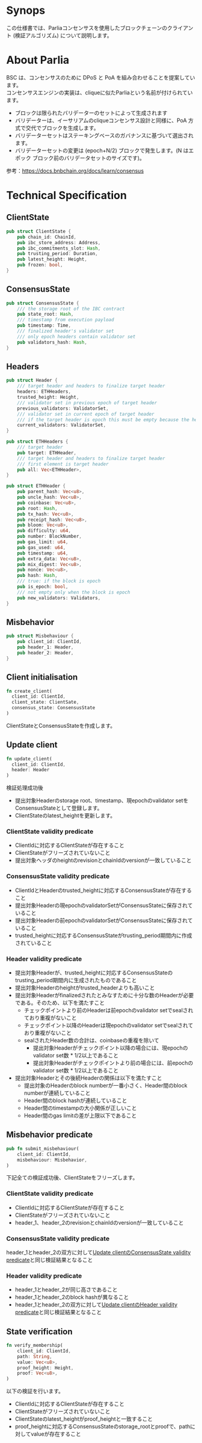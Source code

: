 # Synops

この仕様書では、Parliaコンセンサスを使用したブロックチェーンのクライアント (検証アルゴリズム) について説明します。

# About Parlia
BSC は、コンセンサスのために DPoS と PoA を組み合わせることを提案しています。  
コンセンサスエンジンの実装は、cliqueに似たParliaという名前が付けられています。 
* ブロックは限られたバリデーターのセットによって生成されます
* バリデーターは、イーサリアムのcliqueコンセンサス設計と同様に、PoA 方式で交代でブロックを生成します。 
* バリデーターセットはステーキングベースのガバナンスに基づいて選出されます。
* バリデーターセットの変更は (epoch+N/2) ブロックで発生します。(N はエポック ブロック前のバリデータセットのサイズです)。

参考：https://docs.bnbchain.org/docs/learn/consensus

# Technical Specification

## ClientState

```rust
pub struct ClientState {
    pub chain_id: ChainId,
    pub ibc_store_address: Address,
    pub ibc_commitments_slot: Hash,
    pub trusting_period: Duration,
    pub latest_height: Height,
    pub frozen: bool,
}
```

## ConsensusState

```rust
pub struct ConsensusState {
    /// the storage root of the IBC contract
    pub state_root: Hash,
    /// timestamp from execution payload
    pub timestamp: Time,
    /// finalized header's validator set
    /// only epoch headers contain validator set
    pub validators_hash: Hash,
}
```

## Headers

```rust
pub struct Header {
    /// target header and headers to finalize target header
    headers: ETHHeaders,
    trusted_height: Height,
    /// validator set in previous epoch of target header 
    previous_validators: ValidatorSet,
    /// validator set in current epoch of target header 
    /// if the target header is epoch this must be empty because the header's Extra field contains validator set
    current_validators: ValidatorSet,
}

pub struct ETHHeaders {
    /// target header
    pub target: ETHHeader,
    /// target header and headers to finalize target header
    /// first element is target header
    pub all: Vec<ETHHeader>,
}

pub struct ETHHeader {
    pub parent_hash: Vec<u8>,
    pub uncle_hash: Vec<u8>,
    pub coinbase: Vec<u8>,
    pub root: Hash,
    pub tx_hash: Vec<u8>,
    pub receipt_hash: Vec<u8>,
    pub bloom: Vec<u8>,
    pub difficulty: u64,
    pub number: BlockNumber,
    pub gas_limit: u64,
    pub gas_used: u64,
    pub timestamp: u64,
    pub extra_data: Vec<u8>,
    pub mix_digest: Vec<u8>,
    pub nonce: Vec<u8>,
    pub hash: Hash,
    /// true: if the block is epoch 
    pub is_epoch: bool,
    /// not empty only when the block is epoch
    pub new_validators: Validators,
}
```

## Misbehavior

```rust
pub struct Misbehaviour {
    pub client_id: ClientId,
    pub header_1: Header,
    pub header_2: Header,
}
```

## Client initialisation

```rust
fn create_client(
  client_id: ClientId, 
  client_state: ClientSate, 
  consensus_state: ConsensusState
)
```

ClientStateとConsensusStateを作成します。

## Update client

```rust
fn update_client(
  client_id: ClientId, 
  header: Header
) 
```

検証処理成功後
* 提出対象Headerのstorage root、timestamp、現epochのvalidator setをConsensusStateとして登録します。
* ClientStateのlatest_heightを更新します。

### <a name="update_client_state_validity"></a>ClientState validity predicate
* ClientIdに対応するClientStateが存在すること
* ClientStateがフリーズされていないこと
* 提出対象ヘッダのheightのrevisionとchainIdのversionが一致していること

### <a name="update_consensus_state_validity"></a>ConsensusState validity predicate
* ClientIdとHeaderのtrusted_heightに対応するConsensusStateが存在すること
* 提出対象Headerの現epochのvalidatorSetがConsensusStateに保存されていること
* 提出対象Headerの前epochのvalidatorSetがConsensusStateに保存されていること
* trusted_heightに対応するConsensusStateがtrusting_period期間内に作成されていること

### <a name="update_header_validity"></a>Header validity predicate
* 提出対象Headerが、trusted_heightに対応するConsensusStateのtrusting_period期間内に生成されたものであること
* 提出対象Headerのheightがtrusted_headerよりも高いこと
* 提出対象Headerがfinalizedされたとみなすために十分な数のHeaderが必要である。そのため、以下を満たすこと
  - チェックポイントより前のHeaderは前epochのvalidator setでsealされており重複がないこと
  - チェックポイント以降のHeaderは現epochのvalidator setでsealされており重複がないこと
  - sealされたHeader数の合計は、coinbaseの重複を除いて
    - 提出対象Headerがチェックポイント以降の場合には、現epochのvalidator set数 * 1/2以上であること
    - 提出対象Headerがチェックポイントより前の場合には、前epochのvalidator set数 * 1/2以上であること
* 提出対象Headerとその後続Headerの関係は以下を満たすこと
  - 提出対象のHeaderのblock numberが一番小さく、Header間のblock numberが連続していること
  - Header間のblock hashが連続していること
  - Header間のtimestampの大小関係が正しいこと
  - Header間のgas limitの差が上限以下であること

## Misbehavior predicate

```rust
pub fn submit_misbehaviour(
    client_id: ClientId,
    misbehaviour: Misbehavior,
) 
```

下記全ての検証成功後、ClientStateをフリーズします。

### ClientState validity predicate
* ClientIdに対応するClientStateが存在すること
* ClientStateがフリーズされていないこと
* header_1、header_2のrevisionとchainIdのversionが一致していること

### ConsensusState validity predicate
header_1とheader_2の双方に対して[Update clientのConsensusState validity predicate](#update_consensus_state_validity)と同じ検証結果となること

### Header validity predicate
* header_1とheader_2が同じ高さであること
* header_1とheader_2のblock hashが異なること
* header_1とheader_2の双方に対して[Update clientのHeader validity predicate](#update_header_validity)と同じ検証結果となること

## State verification

```rust
fn verify_membership(
    client_id: ClientId,
    path: String,
    value: Vec<u8>,
    proof_height: Height,
    proof: Vec<u8>,
)
```

以下の検証を行います。
* ClientIdに対応するClientStateが存在すること
* ClientStateがフリーズされていないこと
* ClientStateのlatest_heightがproof_heightと一致すること
* proof_heightに対応するConsensusStateのstorage_rootとproofで、pathに対してvalueが存在すること